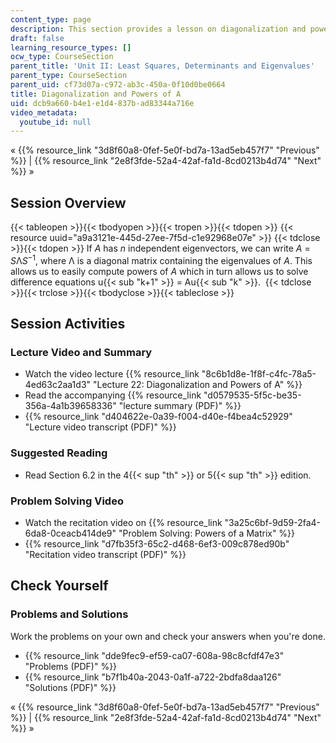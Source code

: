 ```yaml
---
content_type: page
description: This section provides a lesson on diagonalization and powers of A.
draft: false
learning_resource_types: []
ocw_type: CourseSection
parent_title: 'Unit II: Least Squares, Determinants and Eigenvalues'
parent_type: CourseSection
parent_uid: cf73d07a-c972-ab3c-450a-0f10d0be0664
title: Diagonalization and Powers of A
uid: dcb9a660-b4e1-e1d4-837b-ad83344a716e
video_metadata:
  youtube_id: null
---
```

« {{% resource_link "3d8f60a8-0fef-5e0f-bd7a-13ad5eb457f7" "Previous" %}} | {{% resource_link "2e8f3fde-52a4-42af-fa1d-8cd0213b4d74" "Next" %}} »

## Session Overview

{{< tableopen >}}{{< tbodyopen >}}{{< tropen >}}{{< tdopen >}}
{{< resource uuid="a9a3121e-445d-27ee-7f5d-c1e92968e07e" >}}
{{< tdclose >}}{{< tdopen >}}
If *A* has *n* independent eigenvectors, we can write *A* = *S*Λ*S*<sup>−1</sup>, where Λ is a diagonal matrix containing the eigenvalues of *A*. This allows us to easily compute powers of *A* which in turn allows us to solve difference equations u{{< sub "k+1" >}} = Au{{< sub "k" >}}. 
{{< tdclose >}}{{< trclose >}}{{< tbodyclose >}}{{< tableclose >}}

## Session Activities

### Lecture Video and Summary

- Watch the video lecture {{% resource_link "8c6b1d8e-1f8f-c4fc-78a5-4ed63c2aa1d3" "Lecture 22: Diagonalization and Powers of A" %}}
- Read the accompanying {{% resource_link "d0579535-5f5c-be35-356a-4a1b39658336" "lecture summary (PDF)" %}}
- {{% resource_link "d404622e-0a39-f004-d40e-f4bea4c52929" "Lecture video transcript (PDF)" %}}

### Suggested Reading

- Read Section 6.2 in the 4{{< sup "th" >}} or 5{{< sup "th" >}} edition.

### Problem Solving Video

- Watch the recitation video on {{% resource_link "3a25c6bf-9d59-2fa4-6da8-0ceacb414de9" "Problem Solving: Powers of a Matrix" %}}
- {{% resource_link "d7fb35f3-65c2-d468-6ef3-009c878ed90b" "Recitation video transcript (PDF)" %}}

## Check Yourself

### Problems and Solutions

Work the problems on your own and check your answers when you're done.

- {{% resource_link "dde9fec9-ef59-ca07-608a-98c8cfdf47e3" "Problems (PDF)" %}}
- {{% resource_link "b7f1b40a-2043-0a1f-a722-2bdfa8daa126" "Solutions (PDF)" %}}

« {{% resource_link "3d8f60a8-0fef-5e0f-bd7a-13ad5eb457f7" "Previous" %}} | {{% resource_link "2e8f3fde-52a4-42af-fa1d-8cd0213b4d74" "Next" %}} »